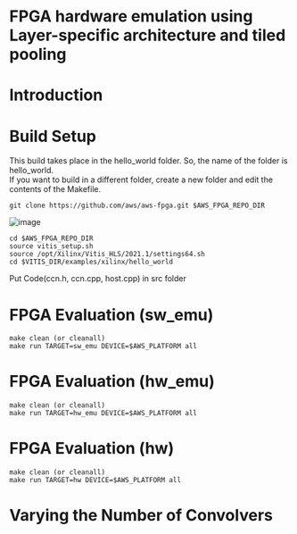 # FPGA hardware emulation using Layer-specific architecture and tiled pooling

# Introduction

# Build Setup
This build takes place in the hello_world folder.
So, the name of the folder is hello_world.   
If you want to build in a different folder, create a new folder and edit the contents of the Makefile.
```
git clone https://github.com/aws/aws-fpga.git $AWS_FPGA_REPO_DIR
```
![image](https://user-images.githubusercontent.com/75317393/147209223-7721f322-4cbc-4df4-9a30-1d08d6a542f4.png)
```
cd $AWS_FPGA_REPO_DIR
source vitis_setup.sh
source /opt/Xilinx/Vitis_HLS/2021.1/settings64.sh
cd $VITIS_DIR/examples/xilinx/hello_world
```
Put Code(ccn.h, ccn.cpp, host.cpp) in src folder

# FPGA Evaluation (sw_emu)
```
make clean (or cleanall)
make run TARGET=sw_emu DEVICE=$AWS_PLATFORM all
```

# FPGA Evaluation (hw_emu)
```
make clean (or cleanall)
make run TARGET=hw_emu DEVICE=$AWS_PLATFORM all
```

# FPGA Evaluation (hw)
```
make clean (or cleanall)
make run TARGET=hw DEVICE=$AWS_PLATFORM all
```

# Varying the Number of Convolvers
